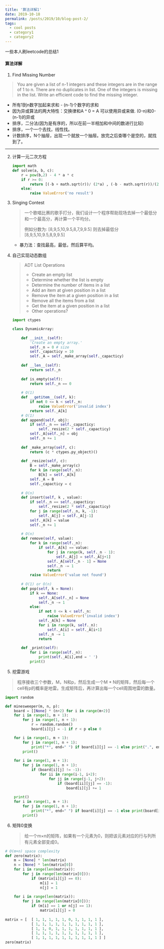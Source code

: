 ```yaml
---
title: '算法详解1'
date: 2019-10-18
permalink: /posts/2019/10/blog-post-2/
tags:
  - cool posts
  - category1
  - category2
---
```


一些本人刷leetcode的总结1


#### 算法详解



1. Find Missing Number

> You are given a list of n-1 integers and these integers are in the range of 1 to n. There are no duplicates in list. One of the integers is missing in the list. Write an efficient code to find the missing integer.

- 所有1到n数字加起来求和 - (n-1)个数字的求和
- 因为异或算法的两大特性：交换律和A ^ 0 = A 可以使用异或来做. (0-n)和0-(n-1)的异或
- 排序，二分法(因为是有序的，所以在前一半相加和中间的数进行比较)
- 排序，一个一个去找，线性找。
- 计数排序，N个抽屉，出现一个就放一个抽屉。放完之后查哪个是空的，就找到了。

*****

2. 计算一元二次方程

   ```python
   import math
   def solve(a, b, c):
       r = pow(b,2) - 4 * a * c
       if r >= 0:
           return [(-b + math.sqrt(r))/ (2*a) , (-b - math.sqrt(r))/(2*a)]
       else:
           raise ValueError('no result')
   ```

3. Singing Contest

   >一个歌唱比赛的歌手打分，我们设计一个程序帮助现场去掉一个最低分和一个最高分，再计算一个平均分。
   >
   >例如分数为: [8,9,5,10,9.5,8,7,9,9.5] 则去掉最低分 [8,9,5,10,9.5,8,9,9.5]

   - 暴力法：查找最高，最低，然后算平均。

















4. 自己实现动态数组

   > ADT List Operations
   >
   > - Create an empty list
   > - Determine whether the list is empty
   > - Determine the number of items in a list
   > - Add an item at given position in a list
   > - Remove the item at a given position in a list
   > - Remove all the items from a list
   > - Get the item at a given position in a list
   > - Other operations?  

   ```python
   import ctypes
   
   class DynamicArray:
       
       def __init__(self):
           'Create an empty array.'
           self._n = 0 # size
           self._capacticy = 10
           self._A = self._make_array(self._capacticy)
       
       def __len__(self):
           return self._n
       
       def is_empty(self):
           return self._n == 0
       
       # O(1)
       def __getitem__(self, k):
           if not 0 <= k < self._n:
               raise ValueError('invalid index')
           return self._A[k]
       # O(1)
       def append(self, obj):
           if self._n == self._capacticy:
               self._resize(2 * self._capacticy)
           self._A[self._n] = obj
           self._n += 1
           
       def _make_array(self, c):
           return (c * ctypes.py_object)()
       
       def _resize(self, c):
           B = self._make_array(c)
           for k in range(self._n):
               B[k] = self._A[k]
           self._A = B
           self._capacticy = c
           
       # O(n)
       def insert(self, k , value):
           if self._n == self._capacticy:
               self._resize(2 * self._capacticy)
           for j in range(self._n, k, -1):
               self._A[j] = self._A[j-1]
           self._A[k] = value
           self._n += 1
           
       # O(n)
       def remove(self, value):
           for k in range(self._n):
               if self._A[k] == value:
                   for j in range(k, self._n - 1):
                       self._A[j] = self._A[j+1]
                   self._A[self._n - 1] = None
                   self._n -= 1
                   return
           raise ValueError('value not found')
           
       # O(1) or O(n)
       def pop(self, k = None):
           if k == None:
               self._A[self._n] = None
               self._n -= 1
           else:
               if not 0 <= k < self._n:
                   raise ValueError('invalid index')
               self._A[k] = None
               for i in range(k, self._n):
                   self._A[i] = self._A[i+1]
               self._n -= 1
               return
           
       def _print(self):
           for i in range(self._n):
               print(self._A[i],end = ' ')
           print()    
   ```



5. 挖雷游戏

>程序接收三个参数，M，N和p，然后生成一个M * N的矩阵，然后每一个cell有p的概率是地雷。生成矩阵后，再计算出每一个cell周围地雷的数量。

```python
import random

def minesweeper(m, n, p):
    board = [[None] * (n+2) for i in range(m+2)]
    for i in range(1, m + 1):
        for j in range(1, n + 1):
            r = random.random()
            board[i][j] = -1 if r < p else 0

    for i in range(1, m + 1):
        for j in range(1, n + 1):
            print("*", end=" ") if board[i][j] == -1 else print(".", end=" ")
        print()
        
    for i in range(1, m + 1):
        for j in range(1, n + 1):
            if (board[i][j] != -1):
                for ii in range(i-1, i+2):
                    for jj in range(j-1, j+2):
                        if (board[ii][jj] == -1):
                            board[i][j] += 1
    
    print()
    for i in range(1, m + 1):
        for j in range(1, n + 1):
            print("*", end=" ") if board[i][j] == -1 else print(board[i][j], end=" ")
        print()
```

6. 矩阵0变换

   >给一个m×n的矩阵，如果有一个元素为0，则把该元素对应的行与列所有元素全部变成0。

```python
# O(m+n) space complexity
def zero(matrix):
    m = [None] * len(matrix)
    n = [None] * len(matrix[0])
    for i in range(len(matrix)):
        for j in range(len(matrix[0])):
            if (matrix[i][j] == 0):
                m[i] = 1
                n[j] = 1
                
    for i in range(len(matrix)):
        for j in range(len(matrix[0])):
            if (m[i] == 1 or n[j] == 1):
                matrix[i][j] = 0
                
matrix = [  [ 1, 1, 1, 1, 1, 0, 1, 1, 1, 1 ],
            [ 1, 1, 1, 1, 1, 1, 1, 1, 1, 1 ],
            [ 1, 1, 0, 1, 1, 1, 1, 1, 1, 1 ],
            [ 1, 1, 1, 1, 1, 1, 1, 1, 1, 1 ],
            [ 1, 1, 1, 1, 1, 1, 1, 1, 1, 1 ] ]
zero(matrix)
```

